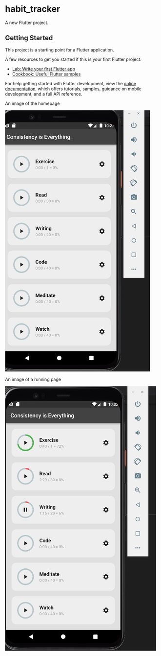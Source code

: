 # habit_tracker

A new Flutter project.

## Getting Started

This project is a starting point for a Flutter application.

A few resources to get you started if this is your first Flutter project:

- [Lab: Write your first Flutter app](https://docs.flutter.dev/get-started/codelab)
- [Cookbook: Useful Flutter samples](https://docs.flutter.dev/cookbook)

For help getting started with Flutter development, view the
[online documentation](https://docs.flutter.dev/), which offers tutorials,
samples, guidance on mobile development, and a full API reference.




An image of the homepage


![](https://github.com/atahtee/habit_tracker/blob/main/Images/home_page.jpg)


An image of a running page


![](https://github.com/atahtee/habit_tracker/blob/main/Images/running.jpg)

